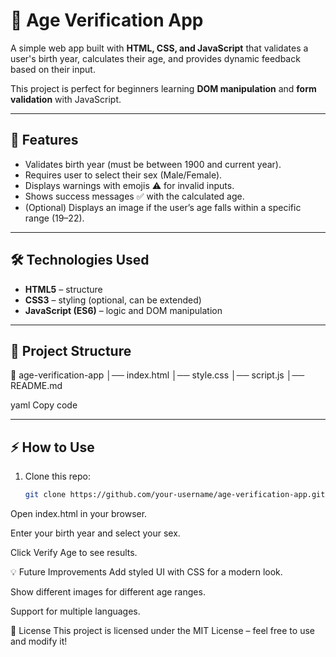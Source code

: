 # 🎂 Age Verification App

A simple web app built with **HTML, CSS, and JavaScript** that validates a user's birth year, calculates their age, and provides dynamic feedback based on their input.  

This project is perfect for beginners learning **DOM manipulation** and **form validation** with JavaScript.  

---

## 🚀 Features
- Validates birth year (must be between 1900 and current year).  
- Requires user to select their sex (Male/Female).  
- Displays warnings with emojis ⚠️ for invalid inputs.  
- Shows success messages ✅ with the calculated age.  
- (Optional) Displays an image if the user’s age falls within a specific range (19–22).  

---

## 🛠️ Technologies Used
- **HTML5** – structure  
- **CSS3** – styling (optional, can be extended)  
- **JavaScript (ES6)** – logic and DOM manipulation  

---

## 📂 Project Structure
📁 age-verification-app
│── index.html
│── style.css
│── script.js
│── README.md

yaml
Copy code

---

## ⚡ How to Use
1. Clone this repo:
   ```bash
   git clone https://github.com/your-username/age-verification-app.git
Open index.html in your browser.

Enter your birth year and select your sex.

Click Verify Age to see results.

💡 Future Improvements
Add styled UI with CSS for a modern look.

Show different images for different age ranges.

Support for multiple languages.

📜 License
This project is licensed under the MIT License – feel free to use and modify it!
